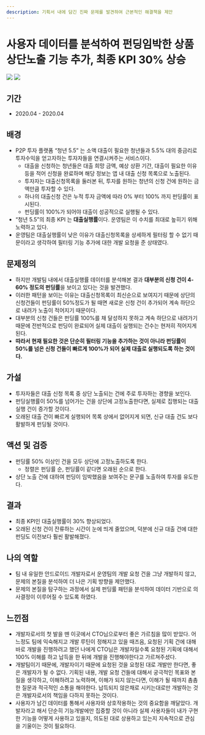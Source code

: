 ```yaml
---
description: 기획서 내에 담긴 진짜 문제를 발견하여 근본적인 해결책을 제안
---
```


# 사용자 데이터를 분석하여 펀딩임박한 상품 상단노출 기능 추가, 최종 KPI  30% 상승

![](<../../.gitbook/assets/image (126).png>)  ![](<../../.gitbook/assets/image (136).png>)

## 기간

* 2020.04 - 2020.04

## 배경

* P2P 투자 플랫폼 “청년 5.5” 는 소액 대출이 필요한 청년들과 5.5% 대의 중금리로 투자수익을 얻고자하는 투자자들을 연결시켜주는 서비스이다.
  * 대출을 신청하는 청년들은 대출 희망 금액, 예상 상환 기간, 대출이 필요한 이유 등을 적어 신청을 완료하며 해당 정보는 앱 내 대출 신청 목록으로 노출된다.
  * 투자자는 대출신청목록을 둘러본 뒤, 투자를 원하는 청년의 신청 건에 원하는 금액만큼 투자할 수 있다.
  * 하나의 대출신청 건은 누적 투자 금액에 따라 0% 부터 100% 까지 펀딩률이 표시된다.
  * 펀딩률이 100%가 되어야 대출이 성공적으로 실행될 수 있다.
* “청년 5.5”의 최종 KPI 는 **대출실행률**이다. 운영팀은 이 수치를 최대로 높히기 위해 노력하고 있다.
* 운영팀은 대출실행률이 낮은 이유가 대출신청목록을 상세하게 필터링 할 수 없기 때문이라고 생각하여 필터링 기능 추가에 대한 개발 요청을 준 상태였다.

## 문제정의

* 하지만 개발팀 내에서 대출실행률 데이터를 분석해본 결과 **대부분의 신청 건이 4-60% 정도의 펀딩률**을 보이고 있다는 것을 발견했다.
* 이러한 패턴을 보이는 이유는 대출신청목록이 최신순으로 보여지기 때문에 상단의 신청건들이 펀딩률이 50%정도가 될 때면 새로운 신청 건이 추가되어 계속 하단으로 내려가 노출이 적어지기 때문이다.
* 대부분의 신청 건들은 펀딩률 100%를 채 달성하지 못하고 계속 하단으로 내려가기 때문에 전반적으로 펀딩이 완료되어 실제 대출이 실행되는 건수는 현저히 적어지게 된다.
* **따라서 현재 필요한 것은 단순히 필터링 기능을 추가하는 것이 아니라 펀딩률이 50%를 넘은 신청 건들이 빠르게 100%가 되어 실제 대출로 실행되도록 하는 것이다.**

## 가설

* 투자자들은 대출 신청 목록 중 상단 노출되는 건에 주로 투자하는 경향을 보인다.
* 펀딩실행률이 50%를 넘어가는 건을 상단에 고정노출한다면, 실제로 집행되는 대출실행 건이 증가할 것이다.
* 오래된 대출 건이 빠르게 실행되어 목록 상에서 없어지게 되면, 신규 대출 건도 보다 활발하게 펀딩될 것이다.

## 액션 및 검증

* 펀딩률 50% 이상인 건을 모두 상단에 고정노출하도록 한다.
  * 정렬은 펀딩률 순, 펀딩률이 같다면 오래된 순으로 한다.
* 상단 노출 건에 대하여 펀딩이 임박했음을 보여주는 문구를 노출하여 투자를 유도한다.

## 결과

* 최종 KPI인 대출실행률이 30% 향상되었다.
* 오래된 신청 건이 잔류하는 시간이 눈에 띄게 줄었으며, 덕분에 신규 대출 건에 대한 펀딩도 이전보다 훨씬 활발해졌다.

## 나의 역할

* 팀 내 유일한 안드로이드 개발자로서 운영팀의 개발 요청 건을 그냥 개발하지 않고, 문제의 본질을 분석하여 더 나은 기획 방향을 제안했다.
* 문제의 본질을 탐구하는 과정에서 실제 펀딩률 패턴을 분석하여 데이터 기반으로 의사결정이 이루어질 수 있도록 하였다.

## 느낀점

* 개발자로서의 첫 발을 뗀 이곳에서 CTO님으로부터 좋은 가르침을 많이 받았다. 어느정도 팀에 익숙해지고 개발 루틴이 정해지고 있을 때즈음, 요청된 기획 건에 대해 바로 개발을 진행하려고 했던 나에게 CTO님은 개발자일수록 요청된 기획에 대해서 100% 이해를 하고 납득을 한 뒤에 개발을 진행해야한다고 가르쳐주셨다.
* 개발팀이기 때문에, 개발자이기 때문에 요청된 것을 요청된 대로 개발만 한다면, 좋은 개발자가 될 수 없다. 기획된 내용, 개발 요청 건들에 대해서 궁극적인 목표와 본질을 생각하고, 이해하려고 노력하며, 이해가 되지 않는다면, 이해가 될 때까지 촘촘한 질문과 적극적인 소통을 해야한다. 납득되지 않은채로 시키는대로만 개발하는 것은 개발자로서의 책임을 다하지 못하는 것이다.
* 사용자가 남긴 데이터를 통해서 사용자와 상호작용하는 것의 중요함을 깨달았다. 개발자라고 해서 단순히 기능개발에만 집중할 것이 아니라 실제 사용자들이 내가 구현한 기능을 어떻게 사용하고 있을지, 의도된 대로 상용하고 있는지 지속적으로 관심을 기울이는 것이 필요하다.
